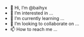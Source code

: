 - 👋 Hi, I’m @baihyx
- 👀 I’m interested in ...
- 🌱 I’m currently learning ...
- 💞️ I’m looking to collaborate on ...
- 📫 How to reach me ...

<!---
baihyx/baihyx is a ✨ special ✨ repository because its `README.md` (this file) appears on your GitHub profile.
You can click the Preview link to take a look at your changes.
--->
